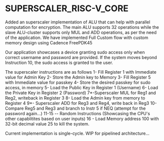 # SUPERSCALER_RISC-V_CORE
Added an superscaler implementation of ALU that can help with parallel computation for encryption.
The main ALU supports 32 operations while the slave ALU-cluster supports only MUL and ADD operations, as per the need of the application. We have implemented Full Custom flow with custom memory design using Cadence FreePDK45

Our application showcases a device granting sudo access only when correct username and password are provided.
If the system moves beyond Instruction 10, the sudo access is granted to the user.

The superscaler instructions are as follows
1- Fill Register 1 with Immediate value for Admin Key
2- Store the Admin key to Memory
3- Fill Register 5 with Immediate value for passkey
4- Store the desired passkey for sudo access, in memory
5- Load the Public Key in Register 1 (Username)
6- Load the Private Key in Register 2 (Password)
7*-Superscaler MUL for Reg1 and Reg2, writeback in Register 3
8- Load the Admin key from memory to Register 4
9*- Superscaler ADD for  Reg3 and Reg4, write back in Reg3
10- Compare Reg5 and Reg3 and branch to Instr 5 if NEQ (attempt for the password again...)
11-15 -- Random Instructions (Showcasing the CPU's other capablitites based on user inputs)
16 - Load Memory address 100 with 32-bit decimal value 25 to kill the system. 

Current implementation is single-cycle. WIP for pipelined architecture...
